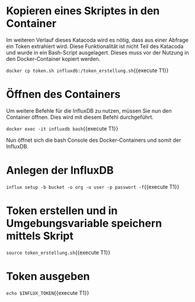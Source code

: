 # Kopieren eines Skriptes in den Container

Im weiteren Verlauf dieses Katacoda wird es nötig, dass aus einer Abfrage ein Token extrahiert wird. Diese Funktionalität ist nicht Teil des Katacoda und wurde in ein Bash-Script ausgelagert. Dieses muss vor der Nutzung in den Docker-Container kopiert werden.

`docker cp token.sh influxdb:/token_erstellung.sh`{{execute T1}}

# Öffnen des Containers

Um weitere Befehle für die InfluxDB zu nutzen, müssen Sie nun den Container öffnen. Dies wird mit diesem Befehl durchgeführt.

`docker exec -it influxdb bash`{{execute T1}}

Nun öffnet sich die bash Console des Docker-Containers und somit der InfluxDB. 

# Anlegen der InfluxDB

`influx setup -b bucket -o org -u user -p passwort -f`{{execute T1}}

# Token erstellen und in Umgebungsvariable speichern mittels Skript

`source token_erstellung.sh`{{execute T1}}

# Token ausgeben

`echo $INFLUX_TOKEN`{{execute T1}}